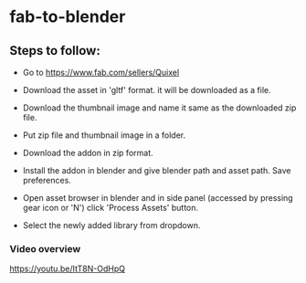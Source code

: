 # fab-to-blender

## Steps to follow:

- Go to https://www.fab.com/sellers/Quixel

- Download the asset in 'gltf' format. it will be downloaded as a file.

- Download the thumbnail image and name it same as the downloaded zip file.

- Put zip file and thumbnail image in a folder.

- Download the addon in zip format.

- Install the addon in blender and give blender path and asset path. Save preferences.

- Open asset browser in blender and in side panel (accessed by pressing gear icon or 'N') click 'Process Assets' button.

- Select the newly added library from dropdown.

### Video overview

https://youtu.be/ItT8N-OdHpQ

